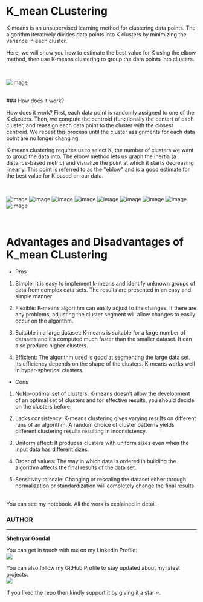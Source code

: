# K_mean CLustering

K-means is an unsupervised learning method for clustering data points. The algorithm iteratively divides data points into K clusters by minimizing the variance in each cluster.

Here, we will show you how to estimate the best value for K using the elbow method, then use K-means clustering to group the data points into clusters.

<br>

![image](k-means-clustering-algorithm-in-machine-learning.png)

<br>
### How does it work?

How does it work?
First, each data point is randomly assigned to one of the K clusters. Then, we compute the centroid (functionally the center) of each cluster, and reassign each data point to the cluster with the closest centroid. We repeat this process until the cluster assignments for each data point are no longer changing.

K-means clustering requires us to select K, the number of clusters we want to group the data into. The elbow method lets us graph the inertia (a distance-based metric) and visualize the point at which it starts decreasing linearly. This point is referred to as the "eblow" and is a good estimate for the best value for K based on our data.

<br>


![image](pic1.PNG)
![image](pic2.PNG)
![image](pic3.PNG)
![image](pic4.PNG)
![image](pic5.PNG)
![image](pic6.PNG)
![image](pic7.PNG)
![image](pic8.PNG)
![image](pic9.PNG)

<br>

# Advantages and Disadvantages of K_mean CLustering

* Pros

1. Simple: It is easy to implement k-means and identify unknown groups of data from complex data sets. The results are presented in an easy and simple manner.

2. Flexible: K-means algorithm can easily adjust to the changes. If there are any problems, adjusting the cluster segment will allow changes to easily occur on the algorithm.

3. Suitable in a large dataset: K-means is suitable for a large number of datasets and it’s computed much faster than the smaller dataset. It can also produce higher clusters.

4. Efficient: The algorithm used is good at segmenting the large data set. Its efficiency depends on the shape of the clusters. K-means works well in hyper-spherical clusters.

* Cons

1. NoNo-optimal set of clusters: K-means doesn’t allow the development of an optimal set of clusters and for effective results, you should decide on the clusters before.
2. Lacks consistency: K-means clustering gives varying results on different runs of an algorithm. A random choice of cluster patterns yields different clustering results resulting in inconsistency.

3. Uniform effect: It produces clusters with uniform sizes even when the input data has different sizes.

4. Order of values: The way in which data is ordered in building the algorithm affects the final results of the data set.

5. Sensitivity to scale: Changing or rescaling the dataset either through normalization or standardization will completely change the final results.

<br>
You can see my notebook. All  the work is explained in detail.

### AUTHOR
<hr>
<strong>Shehryar Gondal</strong>


You can get in touch with me on my LinkedIn Profile:<br>
 <a href = "https://linkedin.com/in/shehryar-gondal-data-analyst"><img src="https://img.icons8.com/fluent/48/000000/linkedin.png"/></a>

You can also follow my GitHub Profile to stay updated about my latest projects:<br>
<a href = "https://github.com/ShehryarGondal1"><img src="https://img.icons8.com/fluent/48/000000/github.png"/></a>


If you liked the repo then kindly support it by giving it a star ⭐.